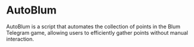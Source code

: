 # AutoBlum
AutoBlum is a script that automates the collection of points in the Blum Telegram game, allowing users to efficiently gather points without manual interaction.
